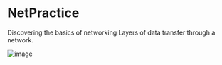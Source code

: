 # NetPractice
 Discovering the basics of networking
 Layers of data transfer through a network.
 
![image](https://github.com/user-attachments/assets/f13375ba-4f6f-4339-bbbe-abeb93b72f7e)


